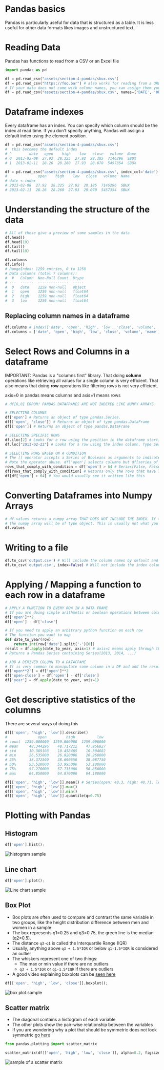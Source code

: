 # Pandas basics

Pandas is particularly useful for data that is structured as a table.
It is less useful for other data formats likes images and unstructured text. 

# Reading Data
Pandas has functions to read from a CSV or an Excel file
```python
import pandas as pd

df = pd.read_csv("assets/section-4-pandas/sbux.csv")
df = pd.read_csv("https://foo.bar") # also works for reading from a URL
# If your data does not come with column names, you can assign them yourself at readtime
df = pd.read_csv("assets/section-4-pandas/sbux.csv", names=['DATE', 'OPEN', 'HIGH', 'LOW', 'CLOSE', 'VOLUME', 'NAME'])
```

# Dataframe indexes
Every dataframe has an index. You can specify which column should be the index at read time.
If you don't specify anything, Pandas will assign a default index using the element position.
```python
df = pd.read_csv("assets/section-4-pandas/sbux.csv")
#  this becomes the default index
# ^        date   open    high    low   close   volume  Name
# 0  2013-02-08  27.92  28.325  27.92  28.185  7146296  SBUX
# 1  2013-02-11  28.26  28.260  27.93  28.070  5457354  SBUX

df = pd.read_csv("assets/section-4-pandas/sbux.csv", index_col='date')
#              open    high    low   close   volume  Name
# date <-index                                                
# 2013-02-08  27.92  28.325  27.92  28.185  7146296  SBUX
# 2013-02-11  28.26  28.260  27.93  28.070  5457354  SBUX
```

# Understanding the structure of the data
```python
# All of these give a preview of some samples in the data
df.head()
df.head(10)
df.tail()
df.tail(10)

df.columns
df.info()
# RangeIndex: 1259 entries, 0 to 1258
# Data columns (total 7 columns):
#  #   Column  Non-Null Count  Dtype
# ---  ------  --------------  -----
#  0   date    1259 non-null   object
#  1   open    1259 non-null   float64
#  2   high    1259 non-null   float64
#  3   low     1259 non-null   float64
```

## Replacing column names in a dataframe
```python
df.columns # Index(['date', 'open', 'high', 'low', 'close', 'volume', 'Name'], dtype='object')
df.columns = ['date', 'open', 'high', 'low', 'close', 'volume', 'name']
```

# Select Rows and Columns in a dataframe

IMPORTANT: Pandas is a "columns first" library. That doing **column** operations like retrieving all values for a single 
column is very efficient. That also means that doing **row** operations like filtering rows is not very efficient.

axis=0 in pandas means columns and axis=1 means rows 

```python
# df[0,0] ERROR! PANDAS DATAFRAMES ARE NOT INDEXED LIKE NUMPY ARRAYS

# SELECTING COLUMNS
df['open'] # Returns an object of type pandas.Series. 
df[['open', 'close']] # Returns an object of type pandas.DataFrame
df[['open']] # Returns an object of type pandas.DataFrame

# SELECTING SPECIFIC ROWS
df.iloc[2] # Looks for a row using the position in the dataframe starting from 0. Type Series
df.loc["2013-02-22"] # Looks for a row using the index column. Type Series

# SELECTING ROWS BASED ON A CONDITION
# The [] operator accepts a Series of Booleans as arguments to indicate which rows to select.
# Note the operator abuse. df['open'] selects columns but df[series_of_booleans] selects rows
rows_that_comply_with_condition = df['open'] > 64 # Series[False, False, True, ...]
df[rows_that_comply_with_condition] # Returns only the rows that have True in rows_that_comply_with_condition
df[df['open'] > 64] # You would usually see it written like this
```

# Converting Dataframes into Numpy Arrays
```python
# df.values returns a numpy array THAT DOES NOT INCLUDE THE INDEX. If the dataframe contains a non-numeric column,
# the numpy array will be of type object. This is usually not what you want if you are feeding this into an ML algorithm.
df.values  
```

# Writing to a file
```python
df.to_csv('output.csv') # Will include the column names by default and the index column
df.to_csv('output.csv', index=False) # Will not include the index column
```

# Applying / Mapping a function to each row in a dataframe
```python
# APPLY A FUNCTION TO EVERY ROW IN A DATA FRAME
# If you are doing simple arithmetic or boolean operations between columns the operators are applied row by row
df['open']**2
df['open'] - df['close']

# If you need to apply an arbitrary python function on each row
# The function you want to map
def date_to_year(row):
    return int(row['date'].split('-')[0])
result = df.apply(date_to_year, axis=1) # axis=1 means apply through the rows
# Returns a Pandas Series containing Series(2013, 2014, ...)

# ADD A DERIVED COLUMN TO A DATAFRAME
# It is very common to manipulate some column in a DF and add the result as a new column
df['open**2'] = df['open']**2
df['open-close'] = df['open'] - df['close']
df['year'] = df.apply(date_to_year, axis=1)
```

# Get descriptive statistics of the columns
There are several ways of doing this
```python
df[['open', 'high', 'low']].describe()
#              open         high          low
# count  1259.000000  1259.000000  1259.000000
# mean     48.344296    48.717212    47.956827
# std      10.389108    10.458485    10.304082
# min      26.535000    26.820000    26.260000
# 25%      38.372500    38.690650    38.087750
# 50%      53.520000    53.995000    53.180000
# 75%      57.270000    57.735000    56.850000
# max      64.850000    64.870000    64.180000

df[['open', 'high', 'low']].mean() # Series(open: 48.3, high: 48.71, low: 78.9)
df[['open', 'high', 'low']].max()
df[['open', 'high', 'low']].min()
df[['open', 'high', 'low']].quantile(q=0.75)
```
# Plotting with Pandas

## Histogram
```python
df['open'].hist();
```
![histogram sample](img/section-4-pandas/histogram.png)

## Line chart
```python
df['open'].plot();
```
![Line chart sample](img/section-4-pandas/line-chart.png)

## Box Plot
- Box plots are often used to compare and contrast the same variable in two groups, 
like the height distribution difference between men and women in a sample
- The box represents q1=0.25 and q3=0.75, the green line is the median (q2=0.5).
- The distance `q3-q1` is called the Interquartile Range (IQR)
- Usually, anything above `q3 + 1.5*IQR` or below `q1-1.5*IQR` is considered an outlier 
- The whiskers represent one of two things:
  - The max or min value if there are no outliers
  - `q3 + 1.5*IQR` or `q1-1.5*IQR` if there are outliers
- A good video explaining boxplots can be [seen here](https://www.youtube.com/watch?v=INSIyaZUXIY)
```python
df[['open', 'high', 'low', 'close']].boxplot();
```
![box plot sample](img/section-4-pandas/box-plot.png)

## Scatter matrix
- The diagonal contains a histogram of each variable
- The other plots show the pair-wise relationship between the variables
- If you are wondering why a plot that should be symmetric does not look symmetric [go here](https://stats.stackexchange.com/questions/487150/correlation-is-a-symmetric-measure-but-scatter-plot-matrix-shows-asymmetric-dep#:~:text=Conclusion%3A%20It's%20common%20that%20scatterplot,correlation%20between%20variables%20have%20changed.)
```python
from pandas.plotting import scatter_matrix

scatter_matrix(df[['open', 'high', 'low', 'close']], alpha=0.2, figsize=(10,10));
```
![sample of a scatter matrix](img/section-4-pandas/scatter-matrix.png)

